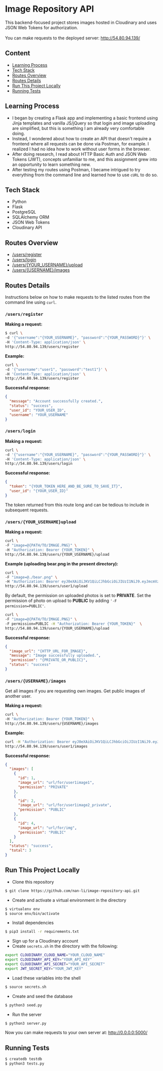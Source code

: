 # Image Repository API 
This backend-focused project stores images hosted in Cloudinary and uses JSON Web Tokens for authorization.
<br/><br/>
You can make requests to the deployed server: http://54.80.94.139/

## Content
* [Learning Process](#learn)
* [Tech Stack](#stack)
* [Routes Overview](#overview)
* [Routes Details](#details)
* [Run This Project Locally](#run)
* [Running Tests](#tests)

## <a name="learn"/>Learning Process
- I began by creating a Flask app and implementing a basic frontend using Jinja templates and vanilla JS/jQuery so that login and image uploading are simplified, but this is something I am already very comfortable doing.
- Instead, I wondered about how to create an API that doesn't require a frontend where all requests can be done via Postman, for example. I realized I had no idea how to work without user forms in the browser.
- After doing research, I read about HTTP Basic Auth and JSON Web Tokens (JWT), concepts unfamiliar to me, and this assignment grew into an opportunity to learn something new. 
- After testing my routes using Postman, I became intrigued to try everything from the command line and learned how to use `cURL` to do so.

## <a name="stack"/>Tech Stack
- Python
- Flask
- PostgreSQL
- SQLAlchemy ORM
- JSON Web Tokens
- Cloudinary API

## <a name="overview"/>Routes Overview
* [/users/register](#register)
* [/users/login](#login)
* [/users/{YOUR_USERNAME}/upload](#upload)
* [/users/{USERNAME}/images](#get_user_images)


## <a name="details"/>Routes Details
Instructions below on how to make requests to the listed routes from the command line using `curl`.<br/>
### <a name="register"/>`/users/register`

**Making a request:**

```sh
$ curl \
-d '{"username":"{YOUR_USERNAME}", "password":"{YOUR_PASSWORD}"}' \
-H 'Content-Type: application/json' \
http://54.80.94.139/users/register
```

**Example:**
```sh
curl \
-d '{"username":"user1", "password":"test1"}' \
-H 'Content-Type: application/json' \
http://54.80.94.139/users/register
```

**Successful response:**

```json
{
  "message": "Account successfully created.", 
  "status": "success", 
  "user_id": "YOUR_USER_ID", 
  "username": "YOUR_USERNAME"
}
```

### <a name="login"/>`/users/login`

**Making a request:**

```sh
curl \
-d '{"username":"{YOUR_USERNAME}", "password":"{YOUR_PASSWORD}"}' \
-H 'Content-Type: application/json' \
http://54.80.94.139/users/login
```

**Successful response:**

```json
{
  "token": "{YOUR_TOKEN_HERE_AND_BE_SURE_TO_SAVE_IT}", 
  "user_id": "{YOUR_USER_ID}"
} 
```

The token returned from this route long and can be tedious to include in subsequent requests.


### <a name="upload"/>`/users/{YOUR_USERNAME}upload`

**Making a request:**

```sh
curl \
-F "image=@{PATH/TO/IMAGE.PNG}" \
-H "Authorization: Bearer {YOUR_TOKEN}" \
http://54.80.94.139/users/{YOUR_USERNAME}/upload
```

**Example (uploading bear.png in the present directory):**

```sh
curl \
-F "image=@./bear.png" \
-H "Authorization: Bearer eyJ0eXAiOiJKV1QiLCJhbGciOiJIUzI1NiJ9.eyJmcmVzaCI6ZmFsc2UsImlhdCI6MTYyMDYwODY0NCwianRpIjoiOTQ4ZTAzZjgtMGRlNC00ODhhLWE0MzYtZmQ5NGJhNjY5ZWU4IiwidHlwZSI6ImFjY2VzcyIsInN1YiI6MywibmJmIjoxNjIwNjA4NjQ0LCJleHAiOjE2MjA2MDk1NDR9.0lPlJGHwNk6MrEPpCvE5WZIGEmikJM0-l2PgxuqjDB8" \
http://54.80.94.139/users/user1/upload
```

By default, the permission on uploaded photos is set to **PRIVATE**. Set the permission of photo on upload to **PUBLIC** by adding `'-F permission=PUBLIC'`.

```sh
curl \
-F "image=@{PATH/TO/IMAGE.PNG}" \
-F permission=PUBLIC -H "Authorization: Bearer {YOUR_TOKEN}"  \
http://54.80.94.139/users/{YOUR_USERNAME}/upload
```

**Successful response:**

```json
{
  "image_url": "{HTTP_URL_FOR_IMAGE}", 
  "message": "Image successfully uploaded.", 
  "permission": "{PRIVATE_OR_PUBLIC}", 
  "status": "success"
}
```

### <a name="get_user_images"/>`/users/{USERNAME}/images`
Get all images if you are requesting own images. Get public images of another user.

**Making a request:**

```sh
curl \
-H "Authorization: Bearer {YOUR_TOKEN}" \
http://54.80.94.139/users/{USERNAME}/images
```

**Example:**
```sh
curl -H "Authorization: Bearer eyJ0eXAiOiJKV1QiLCJhbGciOiJIUzI1NiJ9.eyJmcmVzaCI6ZmFsc2UsImlhdCI6MTYyMDYwODY0NCwianRpIjoiOTQ4ZTAzZjgtMGRlNC00ODhhLWE0MzYtZmQ5NGJhNjY5ZWU4IiwidHlwZSI6ImFjY2VzcyIsInN1YiI6MywibmJmIjoxNjIwNjA4NjQ0LCJleHAiOjE2MjA2MDk1NDR9.0lPlJGHwNk6MrEPpCvE5WZIGEmikJM0-l2PgxuqjDB8" \
http://54.80.94.139/users/user1/images
```
**Successful response:**

```json
{
  "images": [
    {
      "id": 1, 
      "image_url": "url/for/user1image1", 
      "permission": "PRIVATE"
    }, 
    {
      "id": 2, 
      "image_url": "url/for/user1image2_private", 
      "permission": "PUBLIC"
    }, 
    {
      "id": 4, 
      "image_url": "url/for/img", 
      "permission": "PUBLIC"
    }
  ], 
  "status": "success", 
  "total": 3
}
```

## <a name="run"/>Run This Project Locally
- Clone this repository

```sh
$ git clone https://github.com/nan-li/image-repository-api.git
```

- Create and activate a virtual environment in the directory

```sh
$ virtualenv env  
$ source env/bin/activate
```

- Install dependencies

```sh
$ pip3 install -r requirements.txt
```

- Sign up for a Cloudinary account
- Create `secrets.sh` in the directory with the following:

```sh
export CLOUDINARY_CLOUD_NAME="YOUR_CLOUD_NAME"
export CLOUDINARY_API_KEY="YOUR_API_KEY"
export CLOUDINARY_API_SECRET="YOUR_API_SECRET"
export JWT_SECRET_KEY="YOUR_JWT_KEY"
```

- Load these variables into the shell
```sh
$ source secrets.sh
```

- Create and seed the database
```sh
$ python3 seed.py
```

- Run the server
```sh
$ python3 server.py
```

Now you can make requests to your own server at: http://0.0.0.0:5000/


## <a name="tests"/>Running Tests
```sh
$ createdb testdb
$ python3 tests.py
```
